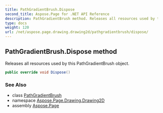 ```yaml
---
title: PathGradientBrush.Dispose
second_title: Aspose.Page for .NET API Reference
description: PathGradientBrush method. Releases all resources used by this PathGradientBrush object
type: docs
weight: 120
url: /net/aspose.page.drawing.drawing2d/pathgradientbrush/dispose/
---
```

## PathGradientBrush.Dispose method

Releases all resources used by this PathGradientBrush object.

```csharp
public override void Dispose()
```

### See Also

* class [PathGradientBrush](../)
* namespace [Aspose.Page.Drawing.Drawing2D](../../pathgradientbrush/)
* assembly [Aspose.Page](../../../)



